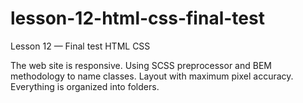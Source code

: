 # lesson-12-html-css-final-test
Lesson 12 — Final test HTML CSS

The web site is responsive. Using SCSS preprocessor and BEM methodology to name classes. Layout with maximum pixel accuracy. Everything is organized into folders.
